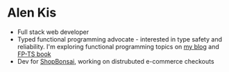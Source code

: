 # Alen Kis

- Full stack web developer
- Typed functional programming advocate - interested in type safety and reliability. I'm exploring functional programming topics on [my blog](https://alenkis.com) and [FP-TS book](https://alenkis.github.io/functional-programming-typescript-book/)
- Dev for [ShopBonsai](https://shopbonsai.ca), working on distrubuted e-commerce checkouts
